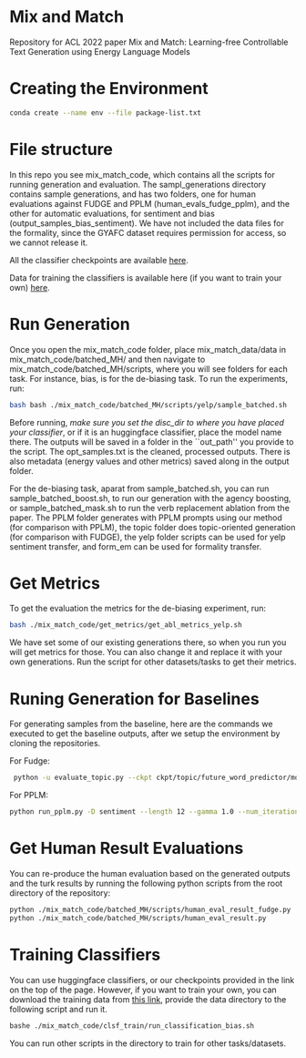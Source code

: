 # Mix and Match
Repository for ACL 2022 paper Mix and Match: Learning-free Controllable Text Generation using Energy Language Models

# Creating the Environment


```bash
conda create --name env --file package-list.txt
```

# File structure

In this repo you see mix_match_code, which contains all the scripts for running generation and evaluation. The sampl_generations directory contains sample generations, and has two folders, one for human evaluations against FUDGE and PPLM (human_evals_fudge_pplm), and the other for automatic evaluations, for sentiment and bias (output_samples_bias_sentiment). We have not included the data files for the formality, since the GYAFC dataset requires permission for access, so we cannot release it. 

All the  classifier checkpoints are available [here](https://zenodo.org/record/5855005).

Data for training the classifiers is available here (if you want to train your own) [here](https://drive.google.com/drive/folders/1JJE89FO4Z88fm85cmTVw1sjE7pa4Gyki?usp=sharing).

# Run Generation

Once you open the mix_match_code folder, place mix_match_data/data in mix_match_code/batched_MH/ and then navigate to mix_match_code/batched_MH/scripts, where you will see folders for each task. For instance, bias, is for the de-biasing task. To run the experiments, run:

```bash
bash bash ./mix_match_code/batched_MH/scripts/yelp/sample_batched.sh
```

Before running, *make sure you set the disc_dir to where you have placed your classifier*, or if it is an huggingface classifier, place the model name there. The outputs will be saved in a folder in the ``out_path'' you provide to the script. The opt_samples.txt is the cleaned, processed outputs. There is also metadata (energy values and other metrics) saved along in the output folder.  

For the de-biasing task, aparat from sample_batched.sh, you can run sample_batched_boost.sh, to run our generation with the agency boosting, or sample_batched_mask.sh to run the verb replacement ablation from the paper.  The PPLM folder generates with PPLM prompts using our method (for comparison with PPLM), the topic folder does topic-oriented generation (for comparison with FUDGE), the yelp folder scripts can be used for yelp sentiment transfer, and form_em can be used for formality transfer.





# Get Metrics

To get the evaluation the metrics for the de-biasing experiment, run:

```bash
bash ./mix_match_code/get_metrics/get_abl_metrics_yelp.sh
```

We have set some of our existing generations there, so when you run you will get metrics for those. You can also change it and replace it with your own generations. Run the script for other datasets/tasks to get their metrics. 


# Runing Generation for Baselines
For generating samples from the baseline, here are the commands we executed to get the baseline outputs, after we setup the environment by cloning the repositories.


For Fudge:

```bash
 python -u evaluate_topic.py --ckpt ckpt/topic/future_word_predictor/model.pth.tar --dataset_info ckpt/topic/future_word_predictor/dataset_info --prefix_file topic_data/topic_prefixes.txt --wordlist_dir topic_data/wordlists --condition_lambda 10 --verbose --precondition_topk 200 --topk 10 --sample_size 1 --max_sample_batch 1 --length_cutoff 25 --log_file topic_preds_25_lam10_1.log
```

For PPLM:

```bash
python run_pplm.py -D sentiment --length 12 --gamma 1.0 --num_iterations 10 --num_samples 20 --stepsize 0.02 --kl_scale 0.03 --gm_scale 0.90 --sample
```


# Get Human Result Evaluations

You can re-produce the human evaluation  based on the generated outputs and the turk results by running the following python scripts from the root directory of the repository:


```bash
python ./mix_match_code/batched_MH/scripts/human_eval_result_fudge.py 
python ./mix_match_code/batched_MH/scripts/human_eval_result.py 
```


# Training Classifiers

You can use huggingface classifiers, or our checkpoints provided in the link on the top of the page. However, if you want to train your own, you can download the training data from [this link](https://drive.google.com/drive/folders/1JJE89FO4Z88fm85cmTVw1sjE7pa4Gyki?usp=sharing), provide the data directory to the following script and run it.

```bash
bashe ./mix_match_code/clsf_train/run_classification_bias.sh

```

You can run other scripts in the directory to train for other tasks/datasets. 